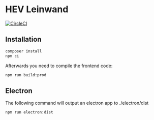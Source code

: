 # HEV Leinwand

[![CircleCI](https://circleci.com/gh/norman27/hev-leinwand-herner-ev-com.svg?style=svg)](https://circleci.com/gh/norman27/hev-leinwand-herner-ev-com)

## Installation
```bash
composer install
npm ci
```
Afterwards you need to compile the frontend code:
```bash
npm run build:prod
```

## Electron
The following command will output an electron app to ./electron/dist
```bash
npm run electron:dist
```
